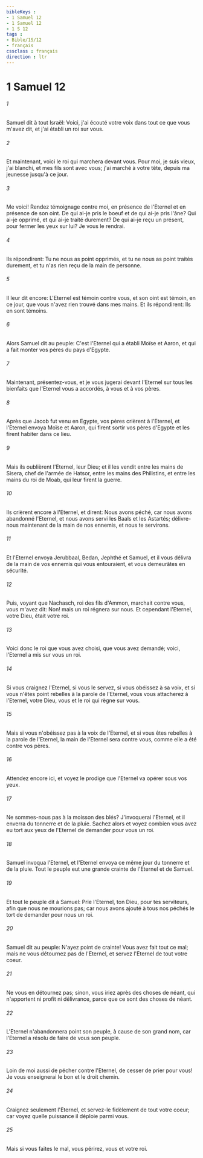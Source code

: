 ```yaml
---
bibleKeys : 
- 1 Samuel 12
- 1 Samuel 12
- 1 S 12
tags : 
- Bible/1S/12
- français
cssclass : français
direction : ltr
---
```


# 1 Samuel 12

###### 1
Samuel dit à tout Israël: Voici, j'ai écouté votre voix dans tout ce que vous m'avez dit, et j'ai établi un roi sur vous.
###### 2
Et maintenant, voici le roi qui marchera devant vous. Pour moi, je suis vieux, j'ai blanchi, et mes fils sont avec vous; j'ai marché à votre tête, depuis ma jeunesse jusqu'à ce jour.
###### 3
Me voici! Rendez témoignage contre moi, en présence de l'Eternel et en présence de son oint. De qui ai-je pris le boeuf et de qui ai-je pris l'âne? Qui ai-je opprimé, et qui ai-je traité durement? De qui ai-je reçu un présent, pour fermer les yeux sur lui? Je vous le rendrai.
###### 4
Ils répondirent: Tu ne nous as point opprimés, et tu ne nous as point traités durement, et tu n'as rien reçu de la main de personne.
###### 5
Il leur dit encore: L'Eternel est témoin contre vous, et son oint est témoin, en ce jour, que vous n'avez rien trouvé dans mes mains. Et ils répondirent: Ils en sont témoins.
###### 6
Alors Samuel dit au peuple: C'est l'Eternel qui a établi Moïse et Aaron, et qui a fait monter vos pères du pays d'Egypte.
###### 7
Maintenant, présentez-vous, et je vous jugerai devant l'Eternel sur tous les bienfaits que l'Eternel vous a accordés, à vous et à vos pères.
###### 8
Après que Jacob fut venu en Egypte, vos pères crièrent à l'Eternel, et l'Eternel envoya Moïse et Aaron, qui firent sortir vos pères d'Egypte et les firent habiter dans ce lieu.
###### 9
Mais ils oublièrent l'Eternel, leur Dieu; et il les vendit entre les mains de Sisera, chef de l'armée de Hatsor, entre les mains des Philistins, et entre les mains du roi de Moab, qui leur firent la guerre.
###### 10
Ils crièrent encore à l'Eternel, et dirent: Nous avons péché, car nous avons abandonné l'Eternel, et nous avons servi les Baals et les Astartés; délivre-nous maintenant de la main de nos ennemis, et nous te servirons.
###### 11
Et l'Eternel envoya Jerubbaal, Bedan, Jephthé et Samuel, et il vous délivra de la main de vos ennemis qui vous entouraient, et vous demeurâtes en sécurité.
###### 12
Puis, voyant que Nachasch, roi des fils d'Ammon, marchait contre vous, vous m'avez dit: Non! mais un roi régnera sur nous. Et cependant l'Eternel, votre Dieu, était votre roi.
###### 13
Voici donc le roi que vous avez choisi, que vous avez demandé; voici, l'Eternel a mis sur vous un roi.
###### 14
Si vous craignez l'Eternel, si vous le servez, si vous obéissez à sa voix, et si vous n'êtes point rebelles à la parole de l'Eternel, vous vous attacherez à l'Eternel, votre Dieu, vous et le roi qui règne sur vous.
###### 15
Mais si vous n'obéissez pas à la voix de l'Eternel, et si vous êtes rebelles à la parole de l'Eternel, la main de l'Eternel sera contre vous, comme elle a été contre vos pères.
###### 16
Attendez encore ici, et voyez le prodige que l'Eternel va opérer sous vos yeux.
###### 17
Ne sommes-nous pas à la moisson des blés? J'invoquerai l'Eternel, et il enverra du tonnerre et de la pluie. Sachez alors et voyez combien vous avez eu tort aux yeux de l'Eternel de demander pour vous un roi.
###### 18
Samuel invoqua l'Eternel, et l'Eternel envoya ce même jour du tonnerre et de la pluie. Tout le peuple eut une grande crainte de l'Eternel et de Samuel.
###### 19
Et tout le peuple dit à Samuel: Prie l'Eternel, ton Dieu, pour tes serviteurs, afin que nous ne mourions pas; car nous avons ajouté à tous nos péchés le tort de demander pour nous un roi.
###### 20
Samuel dit au peuple: N'ayez point de crainte! Vous avez fait tout ce mal; mais ne vous détournez pas de l'Eternel, et servez l'Eternel de tout votre coeur.
###### 21
Ne vous en détournez pas; sinon, vous iriez après des choses de néant, qui n'apportent ni profit ni délivrance, parce que ce sont des choses de néant.
###### 22
L'Eternel n'abandonnera point son peuple, à cause de son grand nom, car l'Eternel a résolu de faire de vous son peuple.
###### 23
Loin de moi aussi de pécher contre l'Eternel, de cesser de prier pour vous! Je vous enseignerai le bon et le droit chemin.
###### 24
Craignez seulement l'Eternel, et servez-le fidèlement de tout votre coeur; car voyez quelle puissance il déploie parmi vous.
###### 25
Mais si vous faites le mal, vous périrez, vous et votre roi.
